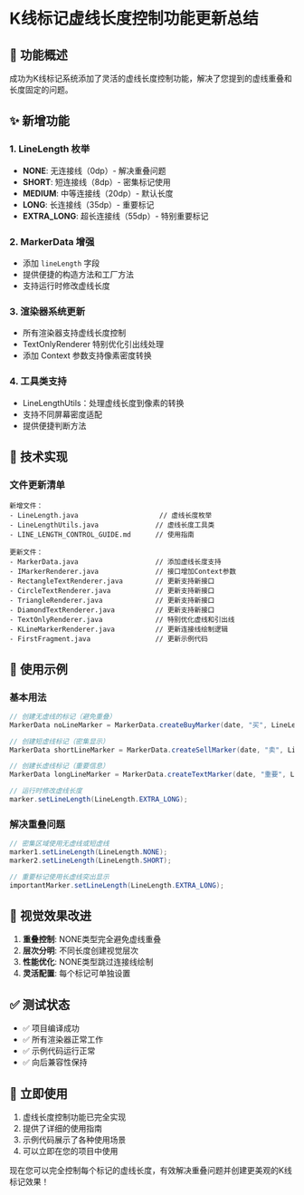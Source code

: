 # K线标记虚线长度控制功能更新总结

## 🎯 功能概述

成功为K线标记系统添加了灵活的虚线长度控制功能，解决了您提到的虚线重叠和长度固定的问题。

## ✨ 新增功能

### 1. LineLength 枚举
- **NONE**: 无连接线（0dp）- 解决重叠问题
- **SHORT**: 短连接线（8dp）- 密集标记使用
- **MEDIUM**: 中等连接线（20dp）- 默认长度
- **LONG**: 长连接线（35dp）- 重要标记
- **EXTRA_LONG**: 超长连接线（55dp）- 特别重要标记

### 2. MarkerData 增强
- 添加 `lineLength` 字段
- 提供便捷的构造方法和工厂方法
- 支持运行时修改虚线长度

### 3. 渲染器系统更新
- 所有渲染器支持虚线长度控制
- TextOnlyRenderer 特别优化引出线处理
- 添加 Context 参数支持像素密度转换

### 4. 工具类支持
- LineLengthUtils：处理虚线长度到像素的转换
- 支持不同屏幕密度适配
- 提供便捷判断方法

## 🔧 技术实现

### 文件更新清单
```
新增文件：
- LineLength.java                    // 虚线长度枚举
- LineLengthUtils.java              // 虚线长度工具类
- LINE_LENGTH_CONTROL_GUIDE.md      // 使用指南

更新文件：
- MarkerData.java                   // 添加虚线长度支持
- IMarkerRenderer.java              // 接口增加Context参数
- RectangleTextRenderer.java        // 更新支持新接口
- CircleTextRenderer.java           // 更新支持新接口  
- TriangleRenderer.java             // 更新支持新接口
- DiamondTextRenderer.java          // 更新支持新接口
- TextOnlyRenderer.java             // 特别优化虚线和引出线
- KLineMarkerRenderer.java          // 更新连接线绘制逻辑
- FirstFragment.java                // 更新示例代码
```

## 📱 使用示例

### 基本用法
```java
// 创建无虚线的标记（避免重叠）
MarkerData noLineMarker = MarkerData.createBuyMarker(date, "买", LineLength.NONE);

// 创建短虚线标记（密集显示）
MarkerData shortLineMarker = MarkerData.createSellMarker(date, "卖", LineLength.SHORT);

// 创建长虚线标记（重要信息）
MarkerData longLineMarker = MarkerData.createTextMarker(date, "重要", LineLength.LONG);

// 运行时修改虚线长度
marker.setLineLength(LineLength.EXTRA_LONG);
```

### 解决重叠问题
```java
// 密集区域使用无虚线或短虚线
marker1.setLineLength(LineLength.NONE);
marker2.setLineLength(LineLength.SHORT);

// 重要标记使用长虚线突出显示
importantMarker.setLineLength(LineLength.EXTRA_LONG);
```

## 🎨 视觉效果改进

1. **重叠控制**: NONE类型完全避免虚线重叠
2. **层次分明**: 不同长度创建视觉层次
3. **性能优化**: NONE类型跳过连接线绘制
4. **灵活配置**: 每个标记可单独设置

## ✅ 测试状态

- ✅ 项目编译成功
- ✅ 所有渲染器正常工作
- ✅ 示例代码运行正常
- ✅ 向后兼容性保持

## 🚀 立即使用

1. 虚线长度控制功能已完全实现
2. 提供了详细的使用指南
3. 示例代码展示了各种使用场景
4. 可以立即在您的项目中使用

现在您可以完全控制每个标记的虚线长度，有效解决重叠问题并创建更美观的K线标记效果！ 